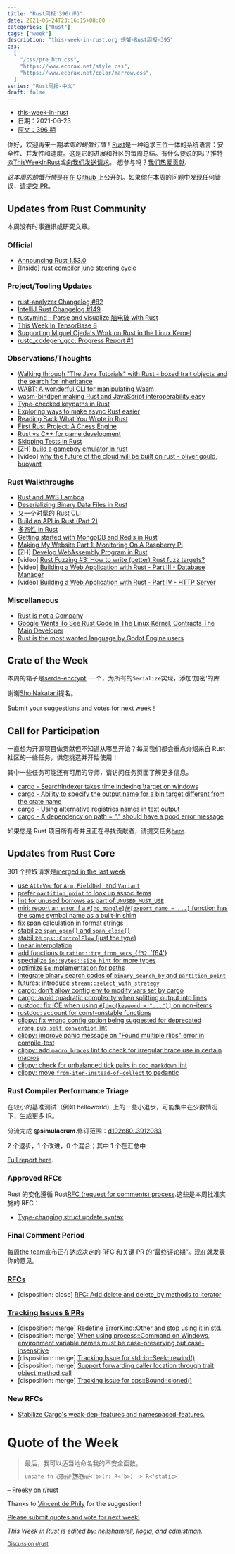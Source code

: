 ```yaml
---
title: "Rust周报 396(译)"
date: 2021-06-24T23:16:15+08:00
categories: ["Rust"]
tags: ["week"]
description: "this-week-in-rust.org 螃蟹-Rust周报-395"
css:
  [
    "/css/pre_btn.css",
    "https://www.ecorax.net/style.css",
    "https://www.ecorax.net/color/marrow.css",
  ]
series: "Rust周报-中文"
draft: false
---
```


- [this-week-in-rust](https://this-week-in-rust.org)
- 日期：2021-06-23
- [原文：396 期](https://this-week-in-rust.org/blog/2021/23/06/this-week-in-rust-396/)

你好，欢迎再来一期*本周的螃蟹行情*！[Rust](http://rust-lang.org)是一种追求三位一体的系统语言：安全性、并发性和速度。这是它的进展和社区的每周总结。有什么要说的吗？推特[@ThisWeekInRust](https://twitter.com/ThisWeekInRust)或[向我们发送请求](https://github.com/cmr/this-week-in-rust)。 想参与吗？[我们热爱贡献](https://github.com/rust-lang/rust/blob/master/CONTRIBUTING.md).

*这本周的螃蟹行情*是在[在 Github 上](https://github.com/cmr/this-week-in-rust)公开的。如果你在本周的问题中发现任何错误，[请提交 PR](https://github.com/cmr/this-week-in-rust/pulls)。

## Updates from Rust Community

本周没有时事通讯或研究文章。

### Official

- [Announcing Rust 1.53.0](https://blog.rust-lang.org/2021/06/17/Rust-1.53.0.html)
- \[Inside] [rust compiler june steering cycle](https://blog.rust-lang.org/inside-rust/2021/06/23/compiler-team-june-steering-cycle.html)

### Project/Tooling Updates

- [rust-analyzer Changelog #82](https://rust-analyzer.github.io/thisweek/2021/06/21/changelog-82.html)
- [IntelliJ Rust Changelog #149](https://intellij-rust.github.io/2021/06/21/changelog-149.html)
- [rustymind - Parse and visualize 脑电破 with Rust](https://github.com/junjunjd/rustymind)
- [This Week In TensorBase 8](https://tensorbase.io/thisweek/2021-06-23-tw_8/)
- [Supporting Miguel Ojeda's Work on Rust in the Linux Kernel](https://www.memorysafety.org/blog/supporting-miguel-ojeda-rust-in-linux/)
- [rustc_codegen_gcc: Progress Report #1](https://blog.antoyo.xyz/rustc_codegen_gcc-progress-report-1)

### Observations/Thoughts

- [Walking through "The Java Tutorials" with Rust - boxed trait objects and the search for inheritance](https://rust-java-tutorials.netlify.app/blog/5-trait-objects-2/)
- [WABT: A wonderful CLI for manipulating Wasm](https://blog.knoldus.com/wabt-a-wonderful-cli-for-manipulating-wasm/)
- [wasm-bindgen making Rust and JavaScript interoperability easy](https://blog.knoldus.com/wasm-bindgen-making-rust-and-javascript-interoperability-easy/)
- [Type-checked keypaths in Rust](https://www.cmyr.net/blog/keypaths.html)
- [Exploring ways to make async Rust easier](https://carllerche.com/2021/06/17/six-ways-to-make-async-rust-easier/)
- [Reading Back What You Wrote in Rust](https://www.morsecodist.io/blog/rust-writer-ownership)
- [First Rust Project: A Chess Engine](https://www.reddit.com/r/rust/comments/o3k6yu/first_rust_project_a_chess_engine/)
- [Rust vs C++ for game development](https://blog.logrocket.com/rust-vs-c-for-game-development/)
- [Skipping Tests in Rust](https://plume.benboeckel.net/~/JustAnotherBlog/skipping-tests-in-rust)
- \[ZH] [build a gameboy emulator in rust](https://yodalee.me/2020/12/2020_rust_gameboy/)
- \[video] [why the future of the cloud will be built on rust - oliver gould, buoyant](https://youtu.be/BWL4889RKhU)

### Rust Walkthroughs

- [Rust and AWS Lambda](https://mitchgollub.com/rust-and-aws-lambda/)
- [Deserializing Binary Data Files in Rust](https://adventures.michaelfbryan.com/posts/deserializing-binary-data-files/)
- [又一个时髦的 Rust CLI](https://dev.to/jeikabu/yet-another-snazzy-rust-cli-k4i)
- [Build an API in Rust (Part 2)](https://dev.to/naruhodo/build-an-api-in-rust-part-2-f11)
- [多态性 in Rust](https://oswalt.dev/2021/06/polymorphism-in-rust/)
- [Getting started with MongoDB and Redis in Rust](https://romankudryashov.com/blog/2021/06/mongodb-redis-rust/)
- [Making My Website Part 1: Monitoring On A Raspberry Pi](https://www.rotoclone.zone/blog/posts/raspberry-pi-monitoring)
- \[ZH] [Develop WebAssembly Program in Rust](https://yodalee.me/2021/05/1helloworld/)
- \[video] [Rust Fuzzing #3: How to write (better) Rust fuzz targets?](https://youtu.be/MiDFvrqjM2E)
- \[video] [Building a Web Application with Rust - Part III - Database Manager](https://youtu.be/u-bjMHQ22TI)
- \[video] [Building a Web Application with Rust - Part IV - HTTP Server](https://youtu.be/rJB0PLwipRI)

### Miscellaneous

- [Rust is not a Company](https://blog.m-ou.se/rust-is-not-a-company/)
- [Google Wants To See Rust Code In The Linux Kernel, Contracts The Main Developer](https://www.phoronix.com/scan.php?page=news_item&px=Google-Wants-Rust-In-Kernel)
- [Rust is the most wanted language by Godot Engine users](https://www.reddit.com/r/rust/comments/o5p267/rust_is_the_most_wanted_language_by_godot_engine/)

## Crate of the Week

本周的箱子是[serde-encrypt](https://github.com/laysakura/serde-encrypt), 一个，为所有的`Serialize`实现，添加‘加密’的库

谢谢[Sho Nakatani](https://users.rust-lang.org/t/crate-of-the-week/2704/926)提名。

[Submit your suggestions and votes for next week][submit_crate]！

[submit_crate]: https://users.rust-lang.org/t/crate-of-the-week/2704

## Call for Participation

一直想为开源项目做贡献但不知道从哪里开始？每周我们都会重点介绍来自 Rust 社区的一些任务，供您挑选并开始使用！

其中一些任务可能还有可用的导师，请访问任务页面了解更多信息。

- [cargo - SearchIndexer takes time indexing \\target on windows](https://github.com/rust-lang/cargo/issues/8694)
- [cargo - Ability to specify the output name for a bin target different from the crate name](https://github.com/rust-lang/cargo/issues/1706)
- [cargo - Using alternative registries names in text output](https://github.com/rust-lang/cargo/issues/6691)
- [cargo - A dependency on path = "." should have a good error message](https://github.com/rust-lang/cargo/issues/9518)

如果您是 Rust 项目所有者并且正在寻找贡献者，请提交任务[here][guidelines].

[guidelines]: https://users.rust-lang.org/t/twir-call-for-participation/4821

## Updates from Rust Core

301 个拉取请求是[merged in the last week][merged]

[merged]: https://github.com/search?q=is%3Apr+org%3Arust-lang+is%3Amerged+merged%3A2021-06-07..2021-06-14

- [use `AttrVec` for `Arm`, `FieldDef`, and `Variant`](https://github.com/rust-lang/rust/pull/86385)
- [prefer `partition_point` to look up assoc items](https://github.com/rust-lang/rust/pull/86392)
- [lint for unused borrows as part of `UNUSED_MUST_USE`](https://github.com/rust-lang/rust/pull/86426)
- [miri: report an error if a `#[no_mangle]`/`#[export_name = ...]` function has the same symbol name as a built-in shim](https://github.com/rust-lang/miri/pull/1832)
- [fix span calculation in format strings](https://github.com/rust-lang/rust/pull/86104)
- [stabilize `span_open()` and `span_close()`](https://github.com/rust-lang/rust/pull/86136)
- [stabilize `ops::ControlFlow` (just the type)](https://github.com/rust-lang/rust/pull/85608)
- [linear interpolation](https://github.com/rust-lang/rust/pull/85925)
- [add functions `Duration::try_from_secs_`{`f32`, \`f64'}](https://github.com/rust-lang/rust/pull/82179)
- [specialize `io::Bytes::size_hint` for more types](https://github.com/rust-lang/rust/pull/86202)
- [optimize `Eq` implementation for paths](https://github.com/rust-lang/rust/pull/86179)
- [integrate binary search codes of `binary_search_by` and `partition_point`](https://github.com/rust-lang/rust/pull/85406)
- [futures: introduce `stream::select_with_strategy`](https://github.com/rust-lang/futures-rs/pull/2450)
- [cargo: don't allow config env to modify vars set by cargo](https://github.com/rust-lang/cargo/pull/9579)
- [cargo: avoid quadratic complexity when splitting output into lines](https://github.com/rust-lang/cargo/pull/9586)
- [rustdoc: fix ICE when using `#[doc(keyword = "...")]` on non-items](https://github.com/rust-lang/rust/pull/86401)
- [rustdoc: account for const-unstable functions](https://github.com/rust-lang/rust/pull/86473)
- [clippy: fix wrong config option being suggested for deprecated `wrong_pub_self_convention` lint](https://github.com/rust-lang/rust-clippy/pull/7382)
- [clippy: improve panic message on "Found multiple rlibs" error in compile-test](https://github.com/rust-lang/rust-clippy/pull/7380)
- [clippy: add `macro_braces` lint to check for irregular brace use in certain macros](https://github.com/rust-lang/rust-clippy/pull/7299)
- [clippy: check for unbalanced tick pairs in `doc_markdown` lint](https://github.com/rust-lang/rust-clippy/pull/7357)
- [clippy: move `from-iter-instead-of-collect` to pedantic](https://github.com/rust-lang/rust-clippy/pull/7375)

### Rust Compiler Performance Triage

在较小的基准测试（例如 helloworld）上的一些小退步，可能集中在少数情况下，生成更多 IR。

分流完成 **@simulacrum**.修订范围：[d192c80..3912083](https://perf.rust-lang.org/?start=d192c80d2284ba6b5146bb3da586354c3762c72b&end=3912083821c5072f700a75589c8af6a9d3e20a21&absolute=false&stat=instructions%3Au)

2 个退步，1 个改进，0 个混合；其中 1 个在汇总中

[Full report here](https://github.com/rust-lang/rustc-perf/blob/master/triage/2021-06-22.md).

### Approved RFCs

Rust 的变化遵循 Rust[RFC (request for comments) process](https://github.com/rust-lang/rfcs#rust-rfcs).这些是本周批准实施的 RFC：

- [Type-changing struct update syntax](https://github.com/rust-lang/rfcs/pull/2528)

### Final Comment Period

每周[the team](https://www.rust-lang.org/team.html)宣布正在达成决定的 RFC 和关键 PR 的“最终评论期”。现在就发表你的意见。

### [RFCs](https://github.com/rust-lang/rfcs/labels/final-comment-period)

- \[disposition: close] [RFC: Add delete and delete_by methods to Iterator](https://github.com/rust-lang/rfcs/pull/2475)

### [Tracking Issues & PRs](https://github.com/rust-lang/rust/labels/final-comment-period)

- \[disposition: merge] [Redefine ErrorKind::Other and stop using it in std.](https://github.com/rust-lang/rust/pull/85746)
- \[disposition: merge] [When using process::Command on Windows, environment variable names must be case-preserving but case-insensitive](https://github.com/rust-lang/rust/pull/85270)
- \[disposition: merge] [Tracking Issue for std::io::Seek::rewind()](https://github.com/rust-lang/rust/issues/85149)
- \[disposition: merge] [Support forwarding caller location through trait object method call](https://github.com/rust-lang/rust/pull/81360)
- \[disposition: merge] [Tracking issue for ops::Bound::cloned()](https://github.com/rust-lang/rust/issues/61356)

### New RFCs

- [Stabilize Cargo's weak-dep-features and namespaced-features.](https://github.com/rust-lang/rfcs/pull/3143)

# Quote of the Week

> 最后，我可以适当地命名我的不安全函数。
>
> `unsafe fn e͙̤͎̪͒x̲͓̞̤͍̻̺̂͗͛͆͡t̜̣͊̓ͩ̍̑e̩͖͙͎̼̖͉ͮṇ̨͖̎̓ͅd̗̼͕ͫ̅_̲̦̥̙̙͍͂́l͙͙̦̞̠̃͌͒i̹̘͍̳̊ͪͦͤ͒̊͋f̨ͥ̄̌ḛ̜͗̉̃̎̂̔̐t̩̲̘͕͉̺̫̓͗́i̹̤̭ͭ͆̔ͪͤ͢m̹̤̜̗̫̩͍ͨe̝͒ͣ<'b>(r: R<'b>) -> R<'static>`

– [Freeky on r/rust](https://www.reddit.com/r/rust/comments/o1yy1p/announcing_rust_1530/h2488f5)

Thanks to [Vincent de Phily](https://users.rust-lang.org/t/twir-quote-of-the-week/328/1063) for the suggestion!

[Please submit quotes and vote for next week!](https://users.rust-lang.org/t/twir-quote-of-the-week/328)

_This Week in Rust is edited by: [nellshamrell](https://github.com/nellshamrell), [llogiq](https://github.com/llogiq), and [cdmistman](https://github.com/cdmistman)._

<small>[Discuss on r/rust](https://www.reddit.com/r/rust/comments/o6q7rw/this_week_in_rust_396/)</small>
